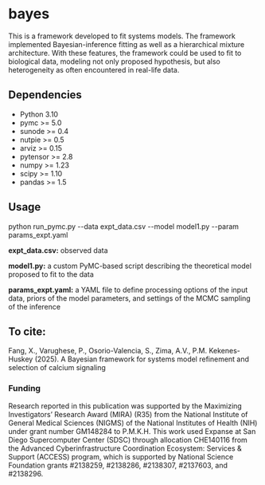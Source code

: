 # bayes

This is a framework developed to fit systems models. The framework implemented Bayesian-inference fitting as well as a hierarchical mixture architecture. With these features, the framework could be used to fit to biological data, modeling not only proposed hypothesis, but also heterogeneity as often encountered in real-life data.

## Dependencies
- Python 3.10
- pymc >= 5.0
- sunode >= 0.4
- nutpie >= 0.5
- arviz >= 0.15
- pytensor >= 2.8
- numpy >= 1.23
- scipy >= 1.10
- pandas >= 1.5

## Usage

python run_pymc.py --data expt_data.csv --model model1.py --param params_expt.yaml

**expt_data.csv:** observed data

**model1.py:** a custom PyMC-based script describing the theoretical model proposed to fit to the data

**params_expt.yaml:** a YAML file to define processing options of the input data, priors of the model parameters, and settings of the MCMC sampling of the inference


## To cite:
Fang, X., Varughese, P., Osorio-Valencia, S., Zima, A.V., P.M. Kekenes-Huskey (2025). A Bayesian framework for systems model refinement and selection of calcium signaling

### Funding
Research reported in this publication was supported by the Maximizing Investigators’ Research Award (MIRA) (R35) from the National Institute of General Medical Sciences (NIGMS) of the National Institutes of Health (NIH) under grant number GM148284 to P.M.K.H. 
This work used Expanse at San Diego Supercomputer Center (SDSC) through allocation CHE140116 from the Advanced Cyberinfrastructure Coordination Ecosystem: Services & Support (ACCESS) program, which is supported by National Science Foundation grants #2138259, #2138286, #2138307, #2137603, and #2138296.





